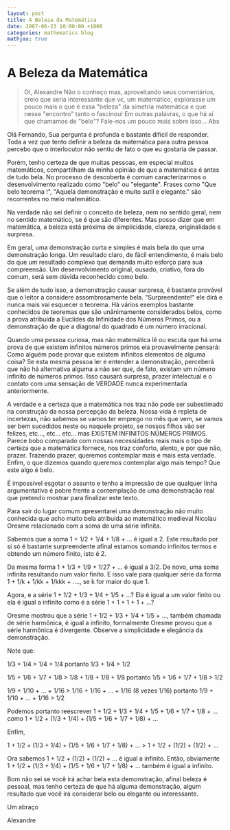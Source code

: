 ```yaml
---
layout: post
title: A Beleza da Matemática
date: 2007-06-23 10:00:00 +1000
categories: mathematics blog
mathjax: true
---
```


# A Beleza da Matemática

>Oi, Alexandre
  Não o conheço mas, aproveitando seus comentários, creio que seria interessante que vc, um matemático, explorasse um pouco mais o que é essa "beleza" da simetria matemática e que nesse "encontro" tanto o fascinou!
  Em outras palavras, o que há aí que chamamos de "belo"?
  Fale-nos um pouco mais sobre isso...
  Abs

Olá Fernando,
Sua pergunta é profunda e bastante difícil de responder. Toda a vez que tento definir a beleza da matemática para outra pessoa percebo que o interlocutor não sentiu de fato o que eu gostaria de passar.

Porém, tenho certeza de que muitas pessoas, em especial muitos matemáticos, compartilham da minha opinião de que a matemática é antes de tudo bela. No processo de descoberta é comum caracterizarmos o desenvolvimento realizado como "belo" ou "elegante". Frases como "Que belo teorema !", "Aquela demonstração é muito sutil e elegante." são recorrentes no meio matemático.

Na verdade não sei definir o conceito de beleza, nem no sentido geral, nem no sentido matemático, se é que são diferentes. Mas posso dizer que em matemática, a beleza está próxima de simplicidade, clareza, originalidade e surpresa.

Em geral, uma demonstração curta e simples é mais bela do que uma demonstração longa. Um resultado claro, de fácil entendimento, é mais belo do que um resultado complexo que demanda muito esforço para sua compreensão. Um desenvolvimento original, ousado, criativo, fora do comum, será sem dúvida reconhecido como belo.

Se além de tudo isso, a demonstração causar surpresa, é bastante provável que o leitor a considere assombrosamente bela. "Surpreendente!" ele dirá e nunca mais vai esquecer o teorema. Há vários exemplos bastante conhecidos de teoremas que são unânimamente considerados belos, como a prova atribuída a Euclides da Infinidade dos Números Primos, ou a demonstração de que a diagonal do quadrado é um número irracional.

Quando uma pessoa curiosa, mas não matemática lê ou escuta que há uma prova de que existem infinitos números primos ela provavelmente pensará: Como alguém pode provar que existem infinitos elementos de alguma coisa? Se esta mesma pessoa ler e entender a demonstração, perceberá que não há alternativa alguma a não ser que, de fato, existam um número infinito de números primos. Isso causará surpresa, prazer intelectual e o contato com uma sensação de VERDADE nunca experimentada anteriormente.

A verdade e a certeza que a matemática nos traz não pode ser subestimado na construção da nossa percepção da beleza. Nossa vida é repleta de incertezas, não sabemos se vamos ter emprego no mês que vem, se vamos ser bem sucedidos neste ou naquele projeto, se nossos filhos vão ser felizes, etc..., etc... etc... mas EXISTEM INFINITOS NÚMEROS PRIMOS. Parece bobo comparado com nossas necessidades reais mais o tipo de certeza que a matemática fornece, nos traz conforto, alento, e por que não, prazer. Trazendo prazer, queremos contemplar mais e mais esta verdade. Enfim, o que dizemos quando queremos contemplar algo mais tempo? Que este algo é belo.

É impossível esgotar o assunto e tenho a impressão de que qualquer linha argumentativa é pobre frente a contemplação de uma demonstração real que pretendo mostrar para finalizar este texto.

Para sair do lugar comum apresentarei uma demonstração não muito conhecida que acho muito bela atribuída ao matemático medieval Nicolau Oresme relacionado com a soma de uma série infinita.

Sabemos que a soma 1 + 1/2 + 1/4 + 1/8 + ... é igual a 2. Este resultado por si só é bastante surpreendente afinal estamos somando infinitos termos e obtendo um número finito, isto é 2.

Da mesma forma 1 + 1/3 + 1/9 + 1/27 + ... é igual a 3/2. De novo, uma soma infinita resultando num valor finito. E isso vale para qualquer série da forma 1 + 1/k + 1/kk + 1/kkk + ...., se k for maior do que 1.

Agora, e a série 1 + 1/2 + 1/3 + 1/4 + 1/5 + ...? Ela é igual a um valor finito ou ela é igual a infinito como é a série 1 + 1 + 1 + 1 + ...?

Oresme mostrou que a série 1 + 1/2 + 1/3 + 1/4 + 1/5 + ..., também chamada de série harmônica, é igual a infinito, formalmente Oresme provou que a série harmônica é divergente. Observe a simplicidade e elegância da demonstração.

Note que:

1/3 + 1/4 > 1/4 + 1/4 portanto 1/3 + 1/4 > 1/2

1/5 + 1/6 + 1/7 + 1/8 > 1/8 + 1/8 + 1/8 + 1/8 portanto 1/5 + 1/6 + 1/7 + 1/8 > 1/2

1/9 + 1/10 + ... + 1/16 > 1/16 + 1/16 + ... + 1/16 (8 vezes 1/16) portanto 1/9 + 1/10 + ... + 1/16 > 1/2

Podemos portanto reescrever 1 + 1/2 + 1/3 + 1/4 + 1/5 + 1/6 + 1/7 + 1/8 + ... como 1 + 1/2 + (1/3 + 1/4) + (1/5 + 1/6 + 1/7 + 1/8) + ...

Enfim,

1 + 1/2 + (1/3 + 1/4) + (1/5 + 1/6 + 1/7 + 1/8) + ... > 1 + 1/2 + (1/2) + (1/2) + ...

Ora sabemos 1 + 1/2 + (1/2) + (1/2) + ... é igual a infinito. Então, obviamente 1 + 1/2 + (1/3 + 1/4) + (1/5 + 1/6 + 1/7 + 1/8) + ... também é igual a infinito.

Bom não sei se você irá achar bela esta demonstração, afinal beleza é pessoal, mas tenho certeza de que há alguma demonstração, algum resultado que você irá considerar belo ou elegante ou interessante.

Um abraço

Alexandre